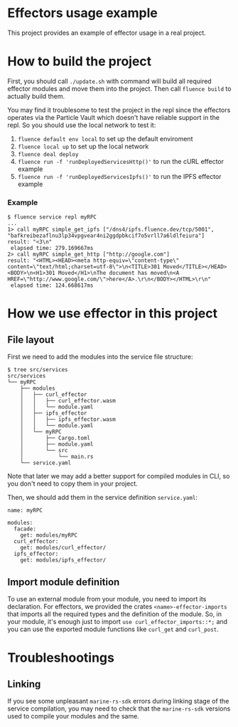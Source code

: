# Effectors usage example

This project provides an example of effector usage in a real project.

# How to build the project

First, you should call `./update.sh` with command will build all required effector modules and move them into the project.
Then call `fluence build` to actually build them.

You may find it troublesome to test the project in the repl since the effectors operates via the Particle Vault which doesn't have reliable support in the repl.
So you should use the local network to test it:
1. `fluence default env local` to set up the default enviroment
2. `fluence local up` to set up the local network
3. `fluence deal deploy`
4. `fluence run -f 'runDeployedServicesHttp()'` to run the cURL effector example
5. `fluence run -f 'runDeployedServicesIpfs()'` to run the IPFS effector example


### Example
```
$ fluence service repl myRPC
...
1> call myRPC simple_get_ipfs ["/dns4/ipfs.fluence.dev/tcp/5001", "bafkreibezaflnu3lp34vpgvear4ni2ggdpbkcif7o5vrll7a6ldlfeiura"]
result: "<3\n"
 elapsed time: 279.169667ms
2> call myRPC simple_get_http ["http://google.com"]
result: "<HTML><HEAD><meta http-equiv=\"content-type\" content=\"text/html;charset=utf-8\">\n<TITLE>301 Moved</TITLE></HEAD><BODY>\n<H1>301 Moved</H1>\nThe document has moved\n<A HREF=\"http://www.google.com/\">here</A>.\r\n</BODY></HTML>\r\n"
 elapsed time: 124.668617ms

```

# How we use effector in this project

## File layout

First we need to add the modules into the service file structure:
```
$ tree src/services
src/services
└── myRPC
    ├── modules
    │   ├── curl_effector
    │   │   ├── curl_effector.wasm
    │   │   └── module.yaml
    │   ├── ipfs_effector
    │   │   ├── ipfs_effector.wasm
    │   │   └── module.yaml
    │   └── myRPC
    │       ├── Cargo.toml
    │       ├── module.yaml
    │       └── src
    │           └── main.rs
    └── service.yaml
```

Note that later we may add a better support for compiled modules in CLI, so you don't need to copy them in your project.

Then, we should add them in the service definition `service.yaml`:
```
name: myRPC

modules:
  facade:
    get: modules/myRPC
  curl_effector:
    get: modules/curl_effector/
  ipfs_effector:
    get: modules/ipfs_effector/
```

## Import module definition

To use an external module from your module, you need to import its declaration. For effectors, we provided the crates `<name>-effector-imports` that imports all the required types and the definition of the module.
So, in your module, it's enough just to import `use curl_effector_imports::*;` and you can use the exported module functions like `curl_get` and `curl_post`.


# Troubleshootings

## Linking
If you see some unpleasant `marine-rs-sdk` errors during linking stage of the service compilation, you may need to check that the `marine-rs-sdk` versions used to compile your modules and the same.

